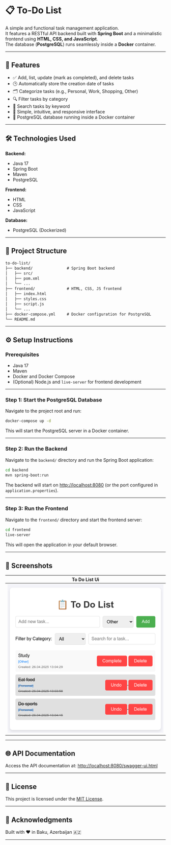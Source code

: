 # 📋 To-Do List

A simple and functional task management application.  
It features a RESTful API backend built with **Spring Boot** and a minimalistic frontend using **HTML, CSS, and JavaScript**.  
The database (**PostgreSQL**) runs seamlessly inside a **Docker** container.

---

## 🚀 Features

- ✅ Add, list, update (mark as completed), and delete tasks
- 🕒 Automatically store the creation date of tasks
- 🗂️ Categorize tasks (e.g., Personal, Work, Shopping, Other)
- 🔍 Filter tasks by category
- 🔎 Search tasks by keyword
- 🎯 Simple, intuitive, and responsive interface
- 🐘 PostgreSQL database running inside a Docker container

---

## 🛠️ Technologies Used

**Backend:**
- Java 17
- Spring Boot
- Maven
- PostgreSQL

**Frontend:**
- HTML
- CSS
- JavaScript

**Database:**
- PostgreSQL (Dockerized)

---

## 📂 Project Structure

```
to-do-list/
├── backend/               # Spring Boot backend
│   ├── src/
│   ├── pom.xml
│   └── ...
├── frontend/              # HTML, CSS, JS frontend
│   ├── index.html
│   ├── styles.css
│   ├── script.js
│   └── ...
├── docker-compose.yml     # Docker configuration for PostgreSQL
└── README.md
```

---

## ⚙️ Setup Instructions

### Prerequisites

- Java 17
- Maven
- Docker and Docker Compose
- (Optional) Node.js and `live-server` for frontend development

---

### Step 1: Start the PostgreSQL Database

Navigate to the project root and run:

```bash
docker-compose up -d
```

This will start the PostgreSQL server in a Docker container.

---

### Step 2: Run the Backend

Navigate to the `backend/` directory and run the Spring Boot application:

```bash
cd backend
mvn spring-boot:run
```

The backend will start on [http://localhost:8080](http://localhost:8080) (or the port configured in `application.properties`).

---

### Step 3: Run the Frontend

Navigate to the `frontend/` directory and start the frontend server:

```bash
cd frontend
live-server
```

This will open the application in your default browser.

---

## 📸 Screenshots

| To Do List Ui |
|-------------|
| ![](screenshots/todolist1.png) |

---

## 🌐 API Documentation
Access the API documentation at: [http://localhost:8080/swagger-ui.html](http://localhost:8080/swagger-ui.html)


---

## 📜 License

This project is licensed under the [MIT License](LICENSE).

---

## 🙌 Acknowledgments

Built with ❤️ in Baku, Azerbaijan 🇦🇿

---
